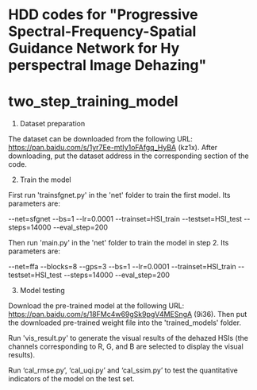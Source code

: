 # HDD codes for "Progressive Spectral-Frequency-Spatial Guidance Network for Hy perspectral Image Dehazing" 

# two_step_training_model
 
 
1. Dataset preparation
   
 The dataset can be downloaded from the following URL: https://pan.baidu.com/s/1yr7Ee-mtIy1oFAfgq_HyBA (kz1x). After downloading, put the dataset address in the corresponding section of the code.


2. Train the model
   
 First run 'trainsfgnet.py' in the 'net' folder to train the first model. Its parameters are:

 --net=sfgnet --bs=1 --lr=0.0001 --trainset=HSI_train --testset=HSI_test --steps=14000 --eval_step=200

 Then run 'main.py' in the 'net' folder to train the model in step 2. Its parameters are:

  --net=ffa --blocks=8 --gps=3 --bs=1 --lr=0.0001 --trainset=HSI_train --testset=HSI_test --steps=14000 --eval_step=200
 

3. Model testing
   
 Download the pre-trained model at the following URL: https://pan.baidu.com/s/18FMc4w69gSk9pgV4MESngA (9i36). Then put the downloaded pre-trained weight file into the 'trained_models' folder.

 Run 'vis_result.py' to generate the visual results of the dehazed HSIs (the channels corresponding to R, G, and B are selected to display the visual results).

 Run ‘cal_rmse.py’, ‘cal_uqi.py’ and ‘cal_ssim.py’ to test the quantitative indicators of the model on the test set.
